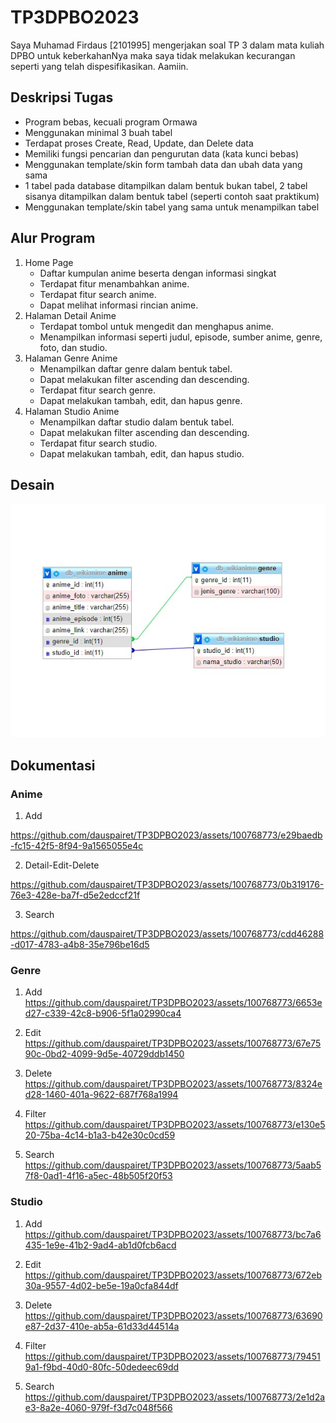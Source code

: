 # TP3DPBO2023

Saya Muhamad Firdaus [2101995] mengerjakan soal TP 3 dalam mata kuliah DPBO untuk keberkahanNya maka saya tidak melakukan kecurangan seperti yang telah dispesifikasikan. Aamiin.

## Deskripsi Tugas
- Program bebas, kecuali program Ormawa
- Menggunakan minimal 3 buah tabel
- Terdapat proses Create, Read, Update, dan Delete data
- Memiliki fungsi pencarian dan pengurutan data (kata kunci bebas)
- Menggunakan template/skin form tambah data dan ubah data yang sama
- 1 tabel pada database ditampilkan dalam bentuk bukan tabel, 2 tabel sisanya ditampilkan dalam bentuk tabel (seperti contoh saat praktikum)
- Menggunakan template/skin tabel yang sama untuk menampilkan tabel

## Alur Program
1. Home Page
    - Daftar kumpulan anime beserta dengan informasi singkat
    - Terdapat fitur menambahkan anime.
    - Terdapat fitur search anime.
    - Dapat melihat informasi rincian anime.
2. Halaman Detail Anime
    - Terdapat tombol untuk mengedit dan menghapus anime.
    - Menampilkan informasi seperti judul, episode, sumber anime, genre, foto, dan studio.
3. Halaman Genre Anime
    - Menampilkan daftar genre dalam bentuk tabel.
    - Dapat melakukan filter ascending dan descending.
    - Terdapat fitur search genre.
    - Dapat melakukan tambah, edit, dan hapus genre.
4. Halaman Studio Anime
    - Menampilkan daftar studio dalam bentuk tabel.
    - Dapat melakukan filter ascending dan descending.
    - Terdapat fitur search studio.
    - Dapat melakukan tambah, edit, dan hapus studio.

## Desain
<div align="center">
    <img src="https://github.com/dauspairet/TP3DPBO2023/blob/main/Desain%20database/desain_db.jpg" alt="desain_db">
</div>

## Dokumentasi
### Anime
1. Add

https://github.com/dauspairet/TP3DPBO2023/assets/100768773/e29baedb-fc15-42f5-8f94-9a1565055e4c

2. Detail-Edit-Delete

https://github.com/dauspairet/TP3DPBO2023/assets/100768773/0b319176-76e3-428e-ba7f-d5e2edccf21f

3. Search


https://github.com/dauspairet/TP3DPBO2023/assets/100768773/cdd46288-d017-4783-a4b8-35e796be16d5

### Genre
1. Add
https://github.com/dauspairet/TP3DPBO2023/assets/100768773/6653ed27-c339-42c8-b906-5f1a02990ca4

2. Edit
https://github.com/dauspairet/TP3DPBO2023/assets/100768773/67e7590c-0bd2-4099-9d5e-40729ddb1450

3. Delete
https://github.com/dauspairet/TP3DPBO2023/assets/100768773/8324ed28-1460-401a-9622-687f768a1994

4. Filter
https://github.com/dauspairet/TP3DPBO2023/assets/100768773/e130e520-75ba-4c14-b1a3-b42e30c0cd59

5. Search
https://github.com/dauspairet/TP3DPBO2023/assets/100768773/5aab57f8-0ad1-4f16-a5ec-48b505f20f53

### Studio    
1. Add
https://github.com/dauspairet/TP3DPBO2023/assets/100768773/bc7a6435-1e9e-41b2-9ad4-ab1d0fcb6acd

2. Edit
https://github.com/dauspairet/TP3DPBO2023/assets/100768773/672eb30a-9557-4d02-be5e-19a0cfa844df

3. Delete
https://github.com/dauspairet/TP3DPBO2023/assets/100768773/63690e87-2d37-410e-ab5a-61d33d44514a

4. Filter
https://github.com/dauspairet/TP3DPBO2023/assets/100768773/794519a1-f9bd-40d0-80fc-50dedeec69dd

5. Search
https://github.com/dauspairet/TP3DPBO2023/assets/100768773/2e1d2ae3-8a2e-4060-979f-f3d7c048f566


